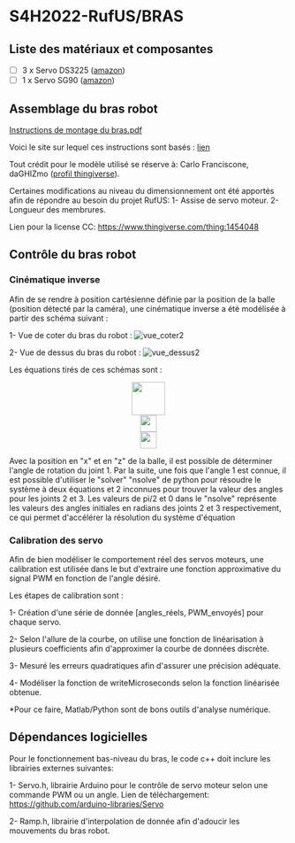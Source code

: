 
# S4H2022-RufUS/BRAS
## Liste des matériaux et composantes
- [ ] 3 x Servo DS3225  ([amazon](https://www.amazon.ca/-/fr/enti%C3%A8rement-m%C3%A9tallique-num%C3%A9rique-voitures-contr%C3%B4le/dp/B07NSG5WFQ/ref=sr_1_7?__mk_fr_CA=%C3%85M%C3%85%C5%BD%C3%95%C3%91&crid=250SI05Q6DGX1&keywords=servo+25+kg&qid=1650227407&sprefix=servo+25kg%2Caps%2C165&sr=8-7))
- [ ] 1 x Servo SG90 ([amazon](https://www.amazon.ca/-/fr/servomoteur-radiocommand%C3%A9-h%C3%A9licopt%C3%A8re-v%C3%A9hicules-compatible/dp/B097RD8RB7/ref=sr_1_16?__mk_fr_CA=%C3%85M%C3%85%C5%BD%C3%95%C3%91&crid=BJCQ5BYGP5O8&keywords=servo+9+g&qid=1650227478&sprefix=servo+9g%2Caps%2C74&sr=8-16))
## Assemblage du bras robot

[Instructions de montage du bras.pdf](https://github.com/Beam-create/S4H2022-RufUS/files/8430149/Instructions.de.montage.du.bras.pdf)

Voici le site sur lequel ces instructions sont basés : [lien](http://www.eezyrobots.it/eba_mk2.html)

Tout crédit pour le modèle utilisé se réserve à: Carlo Franciscone, daGHIZmo ([profil thingiverse]( https://www.thingiverse.com/daghizmo/designs)).

Certaines modifications au niveau du dimensionnement ont été apportés afin de répondre au besoin du projet RufUS: 
 1- Assise de servo moteur.
 2- Longueur des membrures.

Lien pour la license CC: https://www.thingiverse.com/thing:1454048

## Contrôle du bras robot

### Cinématique inverse
Afin de se rendre à position cartésienne définie par la position de la balle (position détecté par la caméra), une cinématique inverse a été modélisée à partir des schéma suivant :

1- Vue de coter du bras du robot :
![vue_coter2](https://user-images.githubusercontent.com/72227713/163698267-9b8c015c-d479-4254-9cab-0b8b52da7252.PNG)

2- Vue de dessus du bras du robot : 
![vue_dessus2](https://user-images.githubusercontent.com/72227713/163698269-1dca8a0d-97f3-4ff2-9430-3ec72d58ef7c.PNG)

Les équations tirés de ces schémas sont :
<p align="center">
    <img src="https://latex.codecogs.com/svg.image?q_1=tan^{-1}(\frac{Z}{X})" height="60" />
    <br>
    <img src="https://latex.codecogs.com/svg.image?x=cos(q_1)*(L_2cos(q_2)+L_3cos(q_3)+L__{4x})-cam_x"  height="30"/>
    <br>
    <img src="https://latex.codecogs.com/svg.image?y=L_1+L_2sin(q_2)-L_3sin(q_3)-L__{4y}+cam_y"  height="30"/>
</p>

Avec la position en "x" et en "z" de la balle, il est possible de déterminer l'angle de rotation du joint 1. Par la suite, une fois que l'angle 1 est connue, il est possible d'utiliser le "solver" "nsolve" de python pour résoudre le système à deux équations et 2 inconnues pour trouver la valeur des angles pour les joints 2 et 3. Les valeurs de pi/2 et 0 dans le "nsolve" représente les valeurs des angles initiales en radians des joints 2 et 3 respectivement, ce qui permet d'accélérer la résolution du système d'équation

### Calibration des servo
Afin de bien modéliser le comportement réel des servos moteurs, une calibration est utilisée dans le but d'extraire une fonction approximative du signal PWM en fonction de l'angle désiré. 

Les étapes de calibration sont :

 1- Création d'une série de donnée [angles_réels, PWM_envoyés] pour chaque servo.

 2- Selon l'allure de la courbe, on utilise une fonction de linéarisation à plusieurs coefficients afin d'approximer la courbe de données discrète. 

 3- Mesuré les erreurs quadratiques afin d'assurer une précision adéquate.

 4- Modéliser la fonction de writeMicroseconds selon la fonction linéarisée obtenue.

*Pour ce faire, Matlab/Python sont de bons outils d'analyse numérique. 

## Dépendances logicielles
Pour le fonctionnement bas-niveau du bras, le code c++ doit inclure les librairies externes suivantes:

1- Servo.h, librairie Arduino pour le contrôle de servo moteur selon une commande PWM ou un angle. Lien de téléchargement: https://github.com/arduino-libraries/Servo

2- Ramp.h, librairie d'interpolation de donnée afin d'adoucir les mouvements du bras robot.
